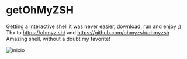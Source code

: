 # getOhMyZSH
Getting a Interactive shell it was never easier, download, run and enjoy ;)
Thx to https://ohmyz.sh/ and https://github.com/ohmyzsh/ohmyzsh
Amazing shell, without a doubt my favorite!

![inicio](https://user-images.githubusercontent.com/69449278/145249630-eb8780c5-b771-4053-a1b3-035fdd9d4ce0.png)
